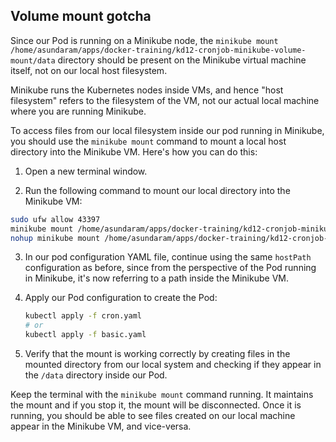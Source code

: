 ## Volume mount gotcha
Since our Pod is running on a Minikube node, the `minikube mount /home/asundaram/apps/docker-training/kd12-cronjob-minikube-volume-mount/data` directory should be present on the Minikube virtual machine itself, not on our local host filesystem.

Minikube runs the Kubernetes nodes inside VMs, and hence "host filesystem" refers to the filesystem of the VM, not our actual local machine where you are running Minikube.

To access files from our local filesystem inside our pod running in Minikube, you should use the `minikube mount` command to mount a local host directory into the Minikube VM. Here's how you can do this:

1. Open a new terminal window.
   
2. Run the following command to mount our local directory into the Minikube VM:

```sh
sudo ufw allow 43397
minikube mount /home/asundaram/apps/docker-training/kd12-cronjob-minikube-volume-mount/data:/home/asundaram/apps/docker-training/kd12-cronjob-minikube-volume-mount/data --port=43397
nohup minikube mount /home/asundaram/apps/docker-training/kd12-cronjob-minikube-volume-mount/data:/home/asundaram/apps/docker-training/kd12-cronjob-minikube-volume-mount/data --port=43397 &
```

3. In our pod configuration YAML file, continue using the same `hostPath` configuration as before, since from the perspective of the Pod running in Minikube, it's now referring to a path inside the Minikube VM.

4. Apply our Pod configuration to create the Pod:

   ```sh
   kubectl apply -f cron.yaml
   # or
   kubectl apply -f basic.yaml
   ```

5. Verify that the mount is working correctly by creating files in the mounted directory from our local system and checking if they appear in the `/data` directory inside our Pod.

Keep the terminal with the `minikube mount` command running. It maintains the mount and if you stop it, the mount will be disconnected. Once it is running, you should be able to see files created on our local machine appear in the Minikube VM, and vice-versa.